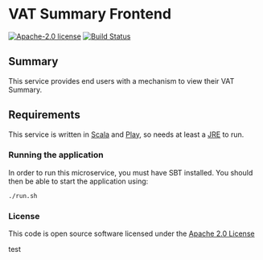 # VAT Summary Frontend

[![Apache-2.0 license](http://img.shields.io/badge/license-Apache-brightgreen.svg)](http://www.apache.org/licenses/LICENSE-2.0.html)
[![Build Status](https://travis-ci.org/hmrc/vat-summary-frontend.svg)](https://travis-ci.org/hmrc/vat-summary-frontend)

## Summary

This service provides end users with a mechanism to view their VAT Summary. 

## Requirements

This service is written in [Scala](http://www.scala-lang.org/) and [Play](http://playframework.com/), so needs at least a [JRE](https://www.java.com/en/download/) to run.

### Running the application

In order to run this microservice, you must have SBT installed. You should then be able to start the application using:
                                                               
`./run.sh`

### License

This code is open source software licensed under the [Apache 2.0 License]("http://www.apache.org/licenses/LICENSE-2.0.html")

test

